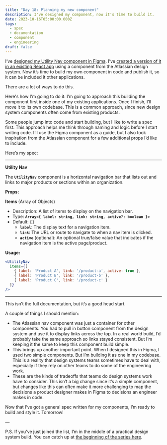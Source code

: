 ```yaml
---
title: "Day 18: Planning my new component"
description: I've designed my component, now it's time to build it.
date: 2023-10-16T05:00:00.000Z
tags:
  - spec
  - documentation
  - component
  - engineering
draft: false
---
```

I’ve [designed my Utility Nav component in Figma](https://practicaldesignsystems.com/daily/day-4-building-a-component/). I’ve [created a version of it in an existing React app](https://practicaldesignsystems.com/daily/day-16-someone-else-s-component-in-my-app/) using a component from the Atlassian design system. Now it’s time to build my own component in code and publish it, so it can be included it other applications.

There are a lot of ways to do this.

Here's how I'm going to do it: I’m going to approach this building the component first inside one of my existing applications. Once I finish, I’ll move it to its own codebase. This is a common approach, since new design system components often come from existing products.

Some people jump into code and start building, but I like to write a spec first. This approach helps me think through naming and logic before I start writing code. I’ll use the Figma component as a guide, but I also took inspiration from the Atlassian component for a few additional props I’d like to include.

Here’s my spec:

---

**Utility Nav**

The **`UtilityNav`** component is a horizontal navigation bar that lists out and links to major products or sections within an organization.

**Props:**

**Items** (Array of Objects)

- Description: A list of items to display on the navigation bar.
- Type: **`Array<{ label: string, link: string, active?: boolean }>`**
- Default: **`[]`**
    - **`label`**: The display text for a navigation item.
    - **`link`**: The URL or route to navigate to when a nav item is clicked.
    - **`active`** (optional): An optional true/false value that indicates if the navigation item is the active page/product.

**Usage:**

```jsx
<UtilityNav
  items={[
    { label: 'Product A', link: '/product-a', active: true },
    { label: 'Product B', link: '/product-b' },
    { label: 'Product C', link: '/product-c' }
  ]}
/>
```

---

This isn’t the full documentation, but it’s a good head start.

A couple of things I should mention:

- The Atlassian nav component was just a container for other components. You had to pull in button component from the design system and use it to display links across the top. In a real world build, I’d probably take the same approach so links stayed consistent. But I’m keeping it the same to keep this component build simple.
- This brings up another important point. When I designed this in Figma, I used two simple components. But I’m building it as one in my codebase. This is a reality that design systems teams sometimes have to deal with, especially if they rely on other teams to do some of the engineering work.
- These are the kinds of tradeoffs that teams do design systems work have to consider. This isn’t a big change since it’s a simple component, but changes like this can often make it more challenging to map the decisions a product designer makes in Figma to decisions an engineer makes in code.

Now that I’ve got a general spec written for my components, I’m ready to build and style it. Tomorrow!

—

P.S. If you’ve just joined the list, I’m in the middle of a practical design system build. You can catch up at [the beginning of the series here](https://practicaldesignsystems.com/daily/let-s-build-a-design-system/).